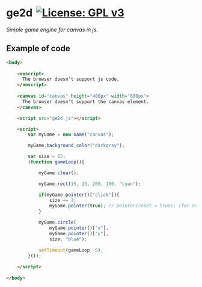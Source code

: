 # ge2d [![License: GPL v3](https://img.shields.io/badge/License-GPLv3-blue.svg)](https://www.gnu.org/licenses/gpl-3.0)

*Simple game engine for canvas in js.*

## Example of code

```html
<body>
  
    <noscript>
      The browser doesn't support js code.
    </noscript>
  
    <canvas id="canvas" height="400px" width="600px">
      The browser doesn't support the canvas element.
    </canvas>

    <script src="ge2d.js"></script>

    <script>
        var myGame = new Game("canvas");

        myGame.background_color("darkgray");

        var size = 25;
        (function gameLoop(){

            myGame.clear();

            myGame.rect(15, 15, 200, 100, "cyan");

            if(myGame.pointer()["click"]){
                size += 3;
                myGame.pointer(true); // pointer(reset = true); (for reset click variable)
            }

            myGame.circle(
                myGame.pointer()["x"], 
                myGame.pointer()["y"], 
                size, "blue");

            setTimeout(gameLoop, 5);
        }());
        
    </script>
  
</body>
```
